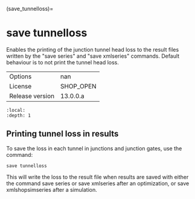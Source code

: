 (save_tunnelloss)=
# save tunnelloss
Enables the printing of the junction tunnel head loss to the result files written by the "save series" and "save xmlseries" commands. Default behaviour is to not print the tunnel head loss.

|   |   |
|---|---|
|Options|nan|
|License|SHOP_OPEN|
|Release version|13.0.0.a|

```{contents}
:local:
:depth: 1
```

## Printing tunnel loss in results
To save the loss in each tunnel in junctions and junction gates, use the command:
```
save tunnelloss
```

This will write the loss to the result file when results are saved with either the command save series or save xmlseries after an optimization, or save xmlshopsimseries after a simulation.



